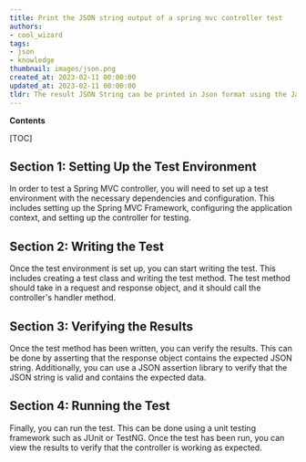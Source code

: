 ```yaml
---
title: Print the JSON string output of a spring mvc controller test
authors:
- cool_wizard
tags:
- json
- knowledge
thumbnail: images/json.png
created_at: 2023-02-11 00:00:00
updated_at: 2023-02-11 00:00:00
tldr: The result JSON String can be printed in Json format using the Jackson ObjectMapper class.
---
```


**Contents**

[TOC]

## Section 1: Setting Up the Test Environment

In order to test a Spring MVC controller, you will need to set up a test environment with the necessary dependencies and configuration. This includes setting up the Spring MVC Framework, configuring the application context, and setting up the controller for testing.

## Section 2: Writing the Test

Once the test environment is set up, you can start writing the test. This includes creating a test class and writing the test method. The test method should take in a request and response object, and it should call the controller's handler method.

## Section 3: Verifying the Results

Once the test method has been written, you can verify the results. This can be done by asserting that the response object contains the expected JSON string. Additionally, you can use a JSON assertion library to verify that the JSON string is valid and contains the expected data.

## Section 4: Running the Test

Finally, you can run the test. This can be done using a unit testing framework such as JUnit or TestNG. Once the test has been run, you can view the results to verify that the controller is working as expected.
